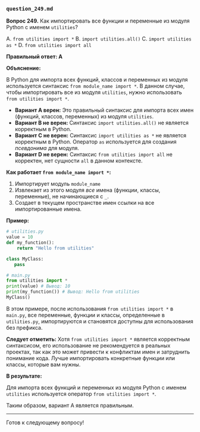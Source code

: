 ### `question_249.md`

**Вопрос 249.** Как импортировать все функции и переменные из модуля Python с именем `utilities`?

A. `from utilities import *`
B. `import utilities.all()`
C. `import utilities as *`
D. `from utilities import all`

**Правильный ответ: A**

**Объяснение:**

В Python для импорта всех функций, классов и переменных из модуля используется синтаксис `from module_name import *`. В данном случае, чтобы импортировать все из модуля `utilities`, нужно использовать `from utilities import *`.

*   **Вариант A верен:**  Это правильный синтаксис для импорта всех имен (функций, классов, переменных) из модуля `utilities`.
*   **Вариант B не верен:**  Синтаксис `import utilities.all()` не является корректным в Python.
*   **Вариант C не верен:** Синтаксис `import utilities as *` не является корректным в Python. Оператор `as` используется для создания *псевдонима* для модуля.
*   **Вариант D не верен:** Синтаксис `from utilities import all` не корректен, нет сущности `all` в данном контексте.

**Как работает `from module_name import *`:**

1.  Импортирует модуль `module_name`
2.  Извлекает из этого модуля *все* имена (функции, классы, переменные), не начинающиеся с `_`.
3.  Создает в текущем пространстве имен ссылки на все импортированные имена.

**Пример:**

```python
# utilities.py
value = 10
def my_function():
    return "Hello from utilities"

class MyClass:
   pass

# main.py
from utilities import *
print(value) # Вывод: 10
print(my_function()) # Вывод: Hello from utilities
MyClass()
```
В этом примере, после использования `from utilities import *` в `main.py`, все переменные, функции и классы, определенные в `utilities.py`, импортируются и становятся доступны для использования без префикса.

**Следует отметить:**
Хотя `from utilities import *` является корректным синтаксисом, его использование не рекомендуется в реальных проектах, так как это может привести к конфликтам имен и затруднить понимание кода. Лучше импортировать конкретные функции или классы, которые вам нужны.

**В результате:**

Для импорта всех функций и переменных из модуля Python с именем `utilities` используется оператор `from utilities import *`.

Таким образом, вариант A является правильным.

---

Готов к следующему вопросу!
